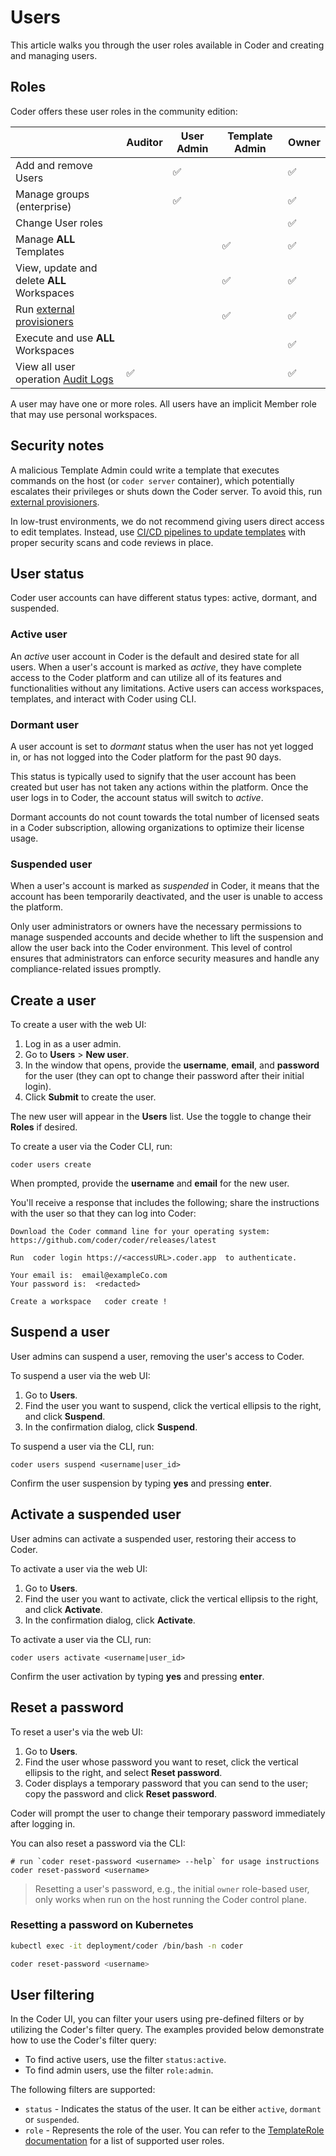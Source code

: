 # Users

This article walks you through the user roles available in Coder and creating and managing users.

## Roles

Coder offers these user roles in the community edition:

|                                                       | Auditor | User Admin | Template Admin | Owner |
| ----------------------------------------------------- | ------- | ---------- | -------------- | ----- |
| Add and remove Users                                  |         | ✅         |                | ✅    |
| Manage groups (enterprise)                            |         | ✅         |                | ✅    |
| Change User roles                                     |         |            |                | ✅    |
| Manage **ALL** Templates                              |         |            | ✅             | ✅    |
| View, update and delete **ALL** Workspaces            |         |            | ✅             | ✅    |
| Run [external provisioners](./provisioners.md)        |         |            | ✅             | ✅    |
| Execute and use **ALL** Workspaces                    |         |            |                | ✅    |
| View all user operation [Audit Logs](./audit-logs.md) | ✅      |            |                | ✅    |

A user may have one or more roles. All users have an implicit Member role
that may use personal workspaces.

## Security notes

A malicious Template Admin could write a template that executes commands on the host (or `coder server` container), which potentially escalates their privileges or shuts down the Coder server. To avoid this, run [external provisioners](./provisioners.md).

In low-trust environments, we do not recommend giving users direct access to edit templates. Instead, use [CI/CD pipelines to update templates](../templates/change-management.md) with proper security scans and code reviews in place.

## User status

Coder user accounts can have different status types: active, dormant, and suspended.

### Active user

An _active_ user account in Coder is the default and desired state for all users. When a user's account is marked as _active_, they have complete access to the Coder platform
and can utilize all of its features and functionalities without any limitations. Active users can access workspaces, templates, and interact with Coder using CLI.

### Dormant user

A user account is set to _dormant_ status when the user has not yet logged in, or has not logged into the Coder platform for the past 90 days.

This status is typically used to signify that the user account has been created but user has not taken any actions within the platform. Once the user logs in to Coder, the account status will switch to _active_.

Dormant accounts do not count towards the total number of licensed seats in a Coder subscription, allowing organizations to optimize their license usage.

### Suspended user

When a user's account is marked as _suspended_ in Coder, it means that the account has been temporarily deactivated, and the user is unable to access the platform.

Only user administrators or owners have the necessary permissions to manage suspended accounts and decide whether to lift the suspension and allow the user back into the Coder environment.
This level of control ensures that administrators can enforce security measures and handle any compliance-related issues promptly.

## Create a user

To create a user with the web UI:

1. Log in as a user admin.
2. Go to **Users** > **New user**.
3. In the window that opens, provide the **username**, **email**, and
   **password** for the user (they can opt to change their password after their
   initial login).
4. Click **Submit** to create the user.

The new user will appear in the **Users** list. Use the toggle to change their
**Roles** if desired.

To create a user via the Coder CLI, run:

```console
coder users create
```

When prompted, provide the **username** and **email** for the new user.

You'll receive a response that includes the following; share the instructions
with the user so that they can log into Coder:

```console
Download the Coder command line for your operating system:
https://github.com/coder/coder/releases/latest

Run  coder login https://<accessURL>.coder.app  to authenticate.

Your email is:  email@exampleCo.com
Your password is:  <redacted>

Create a workspace   coder create !
```

## Suspend a user

User admins can suspend a user, removing the user's access to Coder.

To suspend a user via the web UI:

1. Go to **Users**.
2. Find the user you want to suspend, click the vertical ellipsis to the right,
   and click **Suspend**.
3. In the confirmation dialog, click **Suspend**.

To suspend a user via the CLI, run:

```console
coder users suspend <username|user_id>
```

Confirm the user suspension by typing **yes** and pressing **enter**.

## Activate a suspended user

User admins can activate a suspended user, restoring their access to Coder.

To activate a user via the web UI:

1. Go to **Users**.
2. Find the user you want to activate, click the vertical ellipsis to the right,
   and click **Activate**.
3. In the confirmation dialog, click **Activate**.

To activate a user via the CLI, run:

```console
coder users activate <username|user_id>
```

Confirm the user activation by typing **yes** and pressing **enter**.

## Reset a password

To reset a user's via the web UI:

1. Go to **Users**.
2. Find the user whose password you want to reset, click the vertical ellipsis to the right,
   and select **Reset password**.
3. Coder displays a temporary password that you can send to the user; copy the
   password and click **Reset password**.

Coder will prompt the user to change their temporary password immediately after logging in.

You can also reset a password via the CLI:

```console
# run `coder reset-password <username> --help` for usage instructions
coder reset-password <username>
```

> Resetting a user's password, e.g., the initial `owner` role-based user, only works when run on the host running the Coder control plane.

### Resetting a password on Kubernetes

```sh
kubectl exec -it deployment/coder /bin/bash -n coder

coder reset-password <username>
```

## User filtering

In the Coder UI, you can filter your users using pre-defined filters or by utilizing the Coder's filter query. The examples provided below demonstrate how to use the Coder's filter query:

- To find active users, use the filter `status:active`.
- To find admin users, use the filter `role:admin`.

The following filters are supported:

- `status` - Indicates the status of the user. It can be either `active`, `dormant` or `suspended`.
- `role` - Represents the role of the user. You can refer to the [TemplateRole documentation](https://pkg.go.dev/github.com/coder/coder/codersdk#TemplateRole) for a list of supported user roles.
